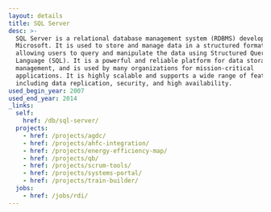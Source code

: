 ```yaml
---
layout: details
title: SQL Server
desc: >-
  SQL Server is a relational database management system (RDBMS) developed by
  Microsoft. It is used to store and manage data in a structured format,
  allowing users to query and manipulate the data using Structured Query
  Language (SQL). It is a powerful and reliable platform for data storage and
  management, and is used by many organizations for mission-critical
  applications. It is highly scalable and supports a wide range of features,
  including data replication, security, and high availability.
used_begin_year: 2007
used_end_year: 2014
_links:
  self:
    href: /db/sql-server/
  projects:
    - href: /projects/agdc/
    - href: /projects/ahfc-integration/
    - href: /projects/energy-efficiency-map/
    - href: /projects/qb/
    - href: /projects/scrum-tools/
    - href: /projects/systems-portal/
    - href: /projects/train-builder/
  jobs:
    - href: /jobs/rdi/
---
```

